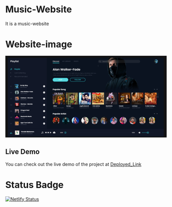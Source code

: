 # Music-Website
It is a music-website

# Website-image
![Music-Website](music-website.png)

## Live Demo
You can check out the live demo of the project at
[Deployed_Link](https://quiet-duckanoo-e61722.netlify.app/)

# Status Badge
[![Netlify Status](https://api.netlify.com/api/v1/badges/b475e8a3-7665-4d87-b3ca-3c63dfeb164f/deploy-status)](https://app.netlify.com/sites/quiet-duckanoo-e61722/deploys)
